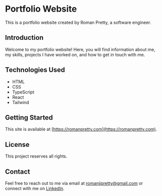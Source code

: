 # Portfolio Website

This is a portfolio website created by Roman Pretty, a software engineer.

## Introduction

Welcome to my portfolio website! Here, you will find information about me, my skills, projects I have worked on, and how to get in touch with me.

## Technologies Used

- HTML
- CSS
- TypeScript
- React
- Tailwind

## Getting Started

This site is available at [https://romanpretty.com](https://romanpretty.com).

## License

This project reserves all rights.

## Contact

Feel free to reach out to me via email at [romanjjpretty@gmail.com](mailto:romanjjpretty@gmail.com) or connect with me on [LinkedIn](https://www.linkedin.com/in/roman-pretty-054800209/).
